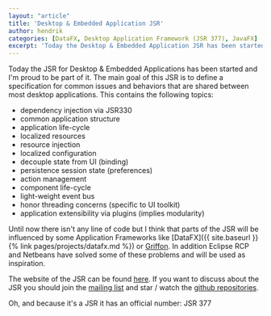 ```yaml
---
layout: "article"
title: 'Desktop & Embedded Application JSR'
author: hendrik
categories: [DataFX, Desktop Application Framework (JSR 377), JavaFX]
excerpt: 'Today the Desktop & Embedded Application JSR has been started. Its goal is to define a spec for common behaviors that are shared by desktop apps.'
---
```

Today the JSR for Desktop & Embedded Applications has been started and I'm proud to be part of it. The main goal of this JSR is to define a specification for common issues and behaviors that are shared between most desktop applications. This contains the following topics:

* dependency injection via JSR330
* common application structure
* application life-cycle
* localized resources
* resource injection
* localized configuration
* decouple state from UI (binding)
* persistence session state (preferences)
* action management
* component life-cycle
* light-weight event bus
* honor threading concerns (specific to UI toolkit)
* application extensibility via plugins (implies modularity)

Until now there isn't any line of code but I think that parts of the JSR will be influenced by some Application Frameworks like [DataFX]({{ site.baseurl }}{% link pages/projects/datafx.md %}) or [Griffon](http://new.griffon-framework.org). In addition Eclipse RCP and Netbeans have solved some of these problems and will be used as inspiration.

The website of the JSR can be found [here](https://jcp.org/en/jsr/detail?id=377). If you want to discuss about the JSR you should join the [mailing list](http://jsr377-api.40747.n7.nabble.com) and star / watch the [github repositories](https://github.com/jsr377).

Oh, and because it's a JSR it has an official number: JSR 377
